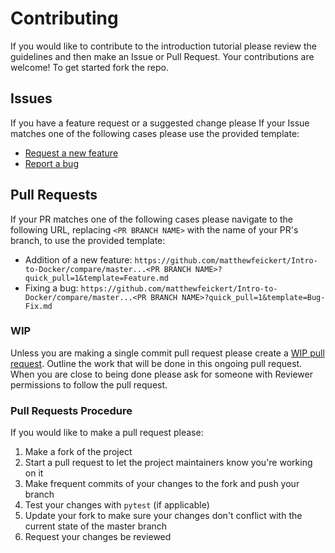 # Contributing

If you would like to contribute to the introduction tutorial please review the guidelines and then make an Issue or Pull Request. Your contributions are welcome! To get started fork the repo.

## Issues

If you have a feature request or a suggested change please
If your Issue matches one of the following cases please use the provided template:
- [Request a new feature](https://github.com/matthewfeickert/Intro-to-Docker/issues/new?template=Feature-Request.md&title=Feature+Request+:+Title+Here)
- [Report a bug](https://github.com/matthewfeickert/Intro-to-Docker/issues/new?template=Bug-Report.md&labels=bug&title=Bug+Report+:+Title+Here)

## Pull Requests

If your PR matches one of the following cases please navigate to the following URL, replacing `<PR BRANCH NAME>` with the name of your PR's branch, to use the provided template:
- Addition of a new feature: `https://github.com/matthewfeickert/Intro-to-Docker/compare/master...<PR BRANCH NAME>?quick_pull=1&template=Feature.md`
- Fixing a bug: `https://github.com/matthewfeickert/Intro-to-Docker/compare/master...<PR BRANCH NAME>?quick_pull=1&template=Bug-Fix.md`


### WIP

Unless you are making a single commit pull request please create a [WIP pull request](https://blog.github.com/2015-01-21-how-to-write-the-perfect-pull-request/). Outline the work that will be done in this ongoing pull request. When you are close to being done please ask for someone with Reviewer permissions to follow the pull request.

### Pull Requests Procedure

If you would like to make a pull request please:

1. Make a fork of the project
2. Start a pull request to let the project maintainers know you're working on it
3. Make frequent commits of your changes to the fork and push your branch
4. Test your changes with `pytest` (if applicable)
5. Update your fork to make sure your changes don't conflict with the current state of the master branch
6. Request your changes be reviewed
